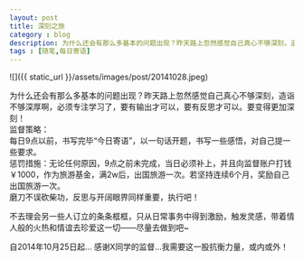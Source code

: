 ```yaml
---
layout: post
title: 深刻之旅
category : blog
description: 为什么还会有那么多基本的问题出现？昨天路上忽然感觉自己真心不够深刻，造诣不够深厚啊，必须专注学习了，要有输出才可以，要有反思才可以。要变得更加深刻！
tags : [随笔,每日寄语]
---
```


![]({{ static_url }}/assets/images/post/20141028.jpeg)


为什么还会有那么多基本的问题出现？昨天路上忽然感觉自己真心不够深刻，造诣不够深厚啊，必须专注学习了，要有输出才可以，要有反思才可以。要变得更加深刻！  
监督策略：  
每日9点以前，书写完毕“今日寄语”，以一句话开题，书写一些感悟，对自己提一些要求。  
惩罚措施：无论任何原因，9点之前未完成，当日必须补上，并且向监督账户打钱￥1000，作为旅游基金，满2w后，出国旅游一次。若坚持连续6个月，奖励自己出国旅游一次。  
磨刀不误砍柴功，反思与开阔眼界同样重要，执行吧！  

不去理会另一些人订立的条条框框，只从日常事务中得到激励，触发灵感，带着情人般的火热和情谊去珍爱这一切——尽量去做到吧~  

自2014年10月25日起...
感谢X同学的监督...我需要这一股抗衡力量，或内或外！